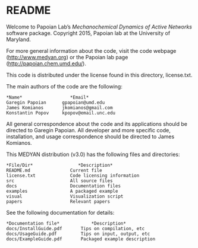 # README #

Welcome to Papoian Lab’s *Mechanochemical Dynamics of Active Networks* software package. 
Copyright 2015, Papoian lab at the University of Maryland.

For more general information about the code, visit the code webpage (http://www.medyan.org) or the Papoian lab page (http://papoian.chem.umd.edu/). 

This code is distributed under the license found in this directory, license.txt.

The main authors of the code are the following:
	
	*Name*		     		*Email*
	Garegin Papoian      gpapoian@umd.edu	
	James Komianos       jkomianos@gmail.com
	Konstantin Popov     kpopov@email.unc.edu

All general correspondence about the code and its applications should 
be directed to Garegin Papoian. All developer and more specific code, 
installation, and usage correspondence should be directed to James Komianos.

This MEDYAN distribution (v3.0) has the following files and directories:

	*File/Dir*				   *Description*
	README.md				Current file
	license.txt				Code licensing information
	src                     All source files
	docs					Documentation files
	examples				A packaged example
	visual					Visualization script
	papers					Relevant papers 

See the following documentation for details:

	*Documentation file*			*Description*
	docs/InstallGuide.pdf		Tips on compilation, etc
	docs/UsageGuide.pdf	        Tips on input, output, etc
	docs/ExampleGuide.pdf		Packaged example description